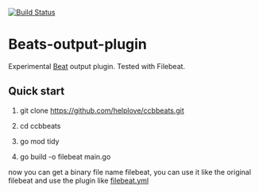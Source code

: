[![Build Status](https://travis-ci.org/s12v/awsbeats.svg?branch=master)](https://travis-ci.org/s12v/awsbeats)

# Beats-output-plugin

Experimental [Beat](https://github.com/elastic/beats) output plugin.
Tested with Filebeat.

## Quick start


1. git clone https://github.com/helplove/ccbbeats.git

2. cd ccbbeats

3. go mod tidy

4. go build -o filebeat main.go

now you can get a binary file name filebeat, you can use it like the original filebeat and use the plugin like [filebeat.yml](example/fileout/filebeat.yml)